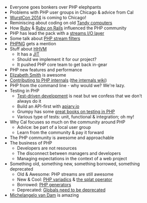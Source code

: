 * Everyone goes bonkers over PHP elephpants
* Problems with PHP user groups in Chicago & advice from Cal
* [WurstCon 2014](http://wurstcon.com/) is coming to Chicago!
* Reminiscing about coding on old [Tandy computers](http://en.wikipedia.org/wiki/Tandy_Corporation)
* How [Ruby](https://www.ruby-lang.org/) & [Ruby on Rails](http://rubyonrails.org/) influenced the PHP community
* PHP has lead the pack with a [streams I/O layer](http://php.net/manual/en/intro.stream.php)
* Some talk about [PHP stream filters](http://php.net/manual/en/filters.php)
* [PHPNG](https://wiki.php.net/phpng) gets a mention
* Stuff about [HHVM](http://hhvm.com/)
	* It has a [JIT](http://en.wikipedia.org/wiki/Just-in-time_compilation)
	* Should we implement it for our project?
	* It pushed PHP core team to get back in-gear
* PHP new features and performance
* [Elizabeth Smith](https://twitter.com/auroraeosrose) is awesome
* [Contributing to PHP internals](http://www.phpinternalsbook.com/) ([the internals wiki](https://wiki.php.net/))
* PHP from the command line - why would we? We're lazy.
* Testing in PHP
	* [Test-driven development](http://en.wikipedia.org/wiki/Test-driven_development) is neat but we confess that we don't always do it
	* Build an API-first with [apiary.io](http://apiary.io/)
	* Grumpy has some [great books on testing in PHP](https://leanpub.com/u/chartjes)
	* Various type of tests: unit, functional & integration; oh my!
* Why Cal focuses so much on the community around PHP
	* Advice: be part of a local user group
	* Learn from the community & pay it forward
* The PHP community is awesome and approachable
* The business of PHP
	* Developers are not resources
	* The disconnect between managers and developers
	* Managing expectations in the context of a web project
* Something old, something new, something borrowed, something deprecated
	* Old & Awesome: PHP streams are still awesome
	* New & Cool: [PHP variadics](http://php.net/manual/en/functions.arguments.php#functions.variable-arg-list) & [the splat operator](http://www.lornajane.net/posts/2014/php-5-6-and-the-splat-operator)
	* Borrowed: [PHP generators](http://php.net/manual/en/language.generators.overview.php)
	* Deprecated: [Globals need to be deprecated](http://php.net/manual/en/language.variables.scope.php#language.variables.scope.global)
* [Michelangelo van Dam](https://twitter.com/DragonBe) is amazing
